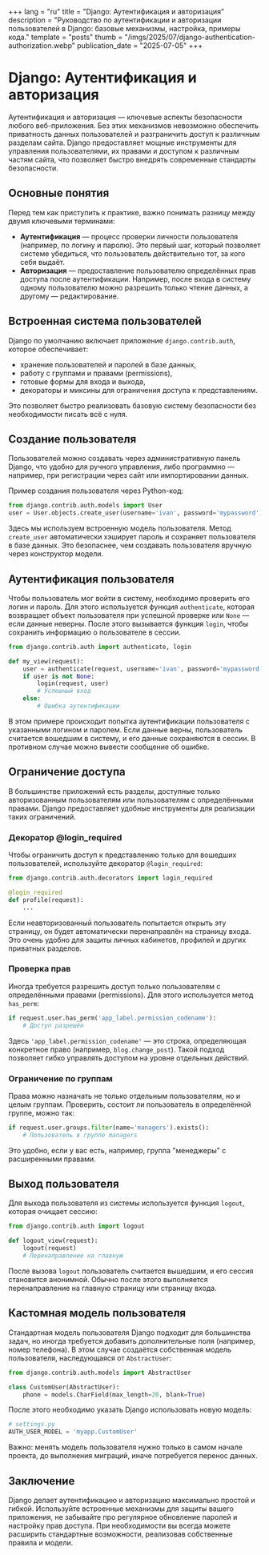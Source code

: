 +++
lang = "ru"
title = "Django: Аутентификация и авторизация"
description = "Руководство по аутентификации и авторизации пользователей в Django: базовые механизмы, настройка, примеры кода."
template = "posts"
thumb = "/imgs/2025/07/django-authentication-authorization.webp"
publication_date = "2025-07-05"
+++

# Django: Аутентификация и авторизация

Аутентификация и авторизация — ключевые аспекты безопасности любого веб-приложения. Без этих механизмов невозможно обеспечить приватность данных пользователей и разграничить доступ к различным разделам сайта. Django предоставляет мощные инструменты для управления пользователями, их правами и доступом к различным частям сайта, что позволяет быстро внедрять современные стандарты безопасности.

## Основные понятия

Перед тем как приступить к практике, важно понимать разницу между двумя ключевыми терминами:

- **Аутентификация** — процесс проверки личности пользователя (например, по логину и паролю). Это первый шаг, который позволяет системе убедиться, что пользователь действительно тот, за кого себя выдаёт.
- **Авторизация** — предоставление пользователю определённых прав доступа после аутентификации. Например, после входа в систему одному пользователю можно разрешить только чтение данных, а другому — редактирование.

## Встроенная система пользователей

Django по умолчанию включает приложение `django.contrib.auth`, которое обеспечивает:
- хранение пользователей и паролей в базе данных,
- работу с группами и правами (permissions),
- готовые формы для входа и выхода,
- декораторы и миксины для ограничения доступа к представлениям.

Это позволяет быстро реализовать базовую систему безопасности без необходимости писать всё с нуля.

## Создание пользователя

Пользователей можно создавать через административную панель Django, что удобно для ручного управления, либо программно — например, при регистрации через сайт или импортировании данных.

Пример создания пользователя через Python-код:
```python
from django.contrib.auth.models import User
user = User.objects.create_user(username='ivan', password='mypassword')
```
Здесь мы используем встроенную модель пользователя. Метод `create_user` автоматически хэширует пароль и сохраняет пользователя в базе данных. Это безопаснее, чем создавать пользователя вручную через конструктор модели.

## Аутентификация пользователя

Чтобы пользователь мог войти в систему, необходимо проверить его логин и пароль. Для этого используется функция `authenticate`, которая возвращает объект пользователя при успешной проверке или `None` — если данные неверны. После этого вызывается функция `login`, чтобы сохранить информацию о пользователе в сессии.

```python
from django.contrib.auth import authenticate, login

def my_view(request):
    user = authenticate(request, username='ivan', password='mypassword')
    if user is not None:
        login(request, user)
        # Успешный вход
    else:
        # Ошибка аутентификации
```

В этом примере происходит попытка аутентификации пользователя с указанными логином и паролем. Если данные верны, пользователь считается вошедшим в систему, и его данные сохраняются в сессии. В противном случае можно вывести сообщение об ошибке.

## Ограничение доступа

В большинстве приложений есть разделы, доступные только авторизованным пользователям или пользователям с определёнными правами. Django предоставляет удобные инструменты для реализации таких ограничений.

### Декоратор @login_required

Чтобы ограничить доступ к представлению только для вошедших пользователей, используйте декоратор `@login_required`:
```python
from django.contrib.auth.decorators import login_required

@login_required
def profile(request):
    ...
```
Если неавторизованный пользователь попытается открыть эту страницу, он будет автоматически перенаправлён на страницу входа. Это очень удобно для защиты личных кабинетов, профилей и других приватных разделов.

### Проверка прав

Иногда требуется разрешить доступ только пользователям с определёнными правами (permissions). Для этого используется метод `has_perm`:
```python
if request.user.has_perm('app_label.permission_codename'):
    # Доступ разрешён
```
Здесь `'app_label.permission_codename'` — это строка, определяющая конкретное право (например, `blog.change_post`). Такой подход позволяет гибко управлять доступом на уровне отдельных действий.

### Ограничение по группам

Права можно назначать не только отдельным пользователям, но и целым группам. Проверить, состоит ли пользователь в определённой группе, можно так:
```python
if request.user.groups.filter(name='managers').exists():
    # Пользователь в группе managers
```
Это удобно, если у вас есть, например, группа "менеджеры" с расширенными правами.

## Выход пользователя

Для выхода пользователя из системы используется функция `logout`, которая очищает сессию:
```python
from django.contrib.auth import logout

def logout_view(request):
    logout(request)
    # Перенаправление на главную
```
После вызова `logout` пользователь считается вышедшим, и его сессия становится анонимной. Обычно после этого выполняется перенаправление на главную страницу или страницу входа.

## Кастомная модель пользователя

Стандартная модель пользователя Django подходит для большинства задач, но иногда требуется добавить дополнительные поля (например, номер телефона). В этом случае создаётся собственная модель пользователя, наследующаяся от `AbstractUser`:
```python
from django.contrib.auth.models import AbstractUser

class CustomUser(AbstractUser):
    phone = models.CharField(max_length=20, blank=True)
```
После этого необходимо указать Django использовать новую модель:
```python
# settings.py
AUTH_USER_MODEL = 'myapp.CustomUser'
```
Важно: менять модель пользователя нужно только в самом начале проекта, до выполнения миграций, иначе потребуется перенос данных.

## Заключение

Django делает аутентификацию и авторизацию максимально простой и гибкой. Используйте встроенные механизмы для защиты вашего приложения, не забывайте про регулярное обновление паролей и настройку прав доступа. При необходимости вы всегда можете расширить стандартные возможности, реализовав собственные правила и модели. 
